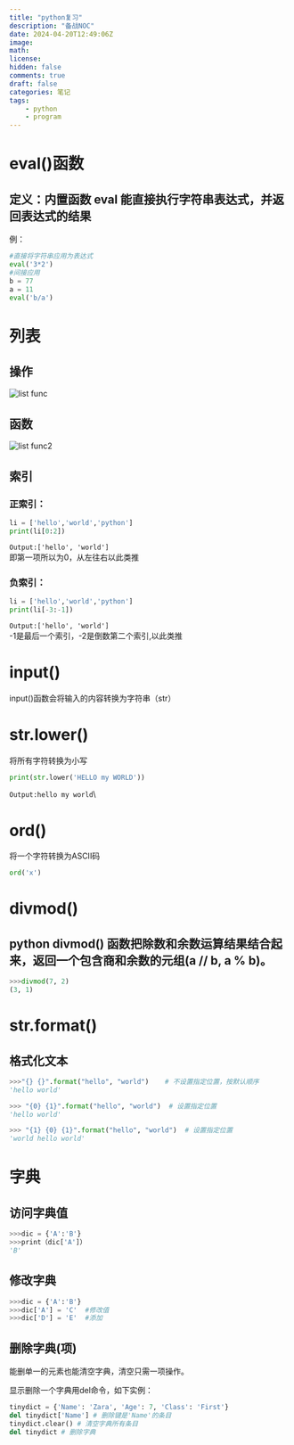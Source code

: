 ```yaml
---
title: "python复习"
description: "备战NOC"
date: 2024-04-20T12:49:06Z
image: 
math: 
license: 
hidden: false
comments: true
draft: false
categories: 笔记
tags: 
    - python
    - program
---
```


# eval()函数

## 定义：内置函数 eval 能直接执行字符串表达式，并返回表达式的结果

例：

```py
#直接将字符串应用为表达式
eval('3*2')
#间接应用
b = 77
a = 11
eval('b/a')
```

# 列表

## 操作

![list func](https://s21.ax1x.com/2024/04/20/pkS7rin.png)

## 函数

![list func2](https://s21.ax1x.com/2024/04/20/pkS7IiR.png)

## 索引

### 正索引：

```py
li = ['hello','world','python']
print(li[0:2])
```

`Output:['hello', 'world']`\
即第一项所以为0，从左往右以此类推

### 负索引：

```py
li = ['hello','world','python']
print(li[-3:-1])
```

`Output:['hello', 'world']`\
-1是最后一个索引，-2是倒数第二个索引,以此类推

# input()

input()函数会将输入的内容转换为字符串（str）

# str.lower()

将所有字符转换为小写

```py
print(str.lower('HELLO my WORLD'))
```

`Output:hello my world`\

# ord()

将一个字符转换为ASCII码

```py
ord('x')
```

# divmod()

## python divmod() 函数把除数和余数运算结果结合起来，返回一个包含商和余数的元组(a // b, a % b)。

```py
>>>divmod(7, 2)
(3, 1)
```

# str.format()

## 格式化文本

```py
>>>"{} {}".format("hello", "world")    # 不设置指定位置，按默认顺序
'hello world'

>>> "{0} {1}".format("hello", "world")  # 设置指定位置
'hello world'

>>> "{1} {0} {1}".format("hello", "world")  # 设置指定位置
'world hello world'
```

# 字典

## 访问字典值

```py
>>>dic = {'A':'B'}
>>>print（dic['A']）
'B'
```

## 修改字典

```py
>>>dic = {'A':'B'}
>>>dic['A'] = 'C'  #修改值
>>>dic['D'] = 'E'  #添加
```

## 删除字典(项)

能删单一的元素也能清空字典，清空只需一项操作。

显示删除一个字典用del命令，如下实例：

```py
tinydict = {'Name': 'Zara', 'Age': 7, 'Class': 'First'}
del tinydict['Name'] # 删除键是'Name'的条目
tinydict.clear() # 清空字典所有条目
del tinydict # 删除字典
```
